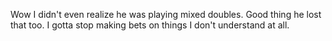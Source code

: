Wow I didn't even realize he was playing mixed doubles. Good thing he lost that too. I gotta stop making bets on things I don't understand at all.

